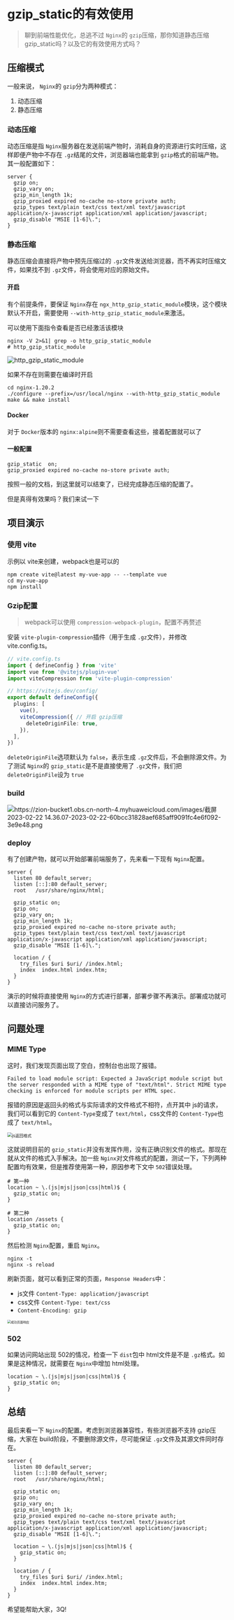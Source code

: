 # gzip_static的有效使用

> 聊到前端性能优化，总逃不过 `Nginx`的 `gzip`压缩，那你知道静态压缩 gzip_static吗？以及它的有效使用方式吗？

## 压缩模式

一般来说， `Nginx`的 `gzip`分为两种模式：

1. 动态压缩
2. 静态压缩

### 动态压缩

动态压缩是指 `Nginx`服务器在发送前端产物时，消耗自身的资源进行实时压缩，这样即便产物中不存在 `.gz`结尾的文件，浏览器端也能拿到 `gzip`格式的前端产物。其一般配置如下：

```nginx
server {
  gzip on;
  gzip_vary on;
  gzip_min_length 1k;
  gzip_proxied expired no-cache no-store private auth;
  gzip_types text/plain text/css text/xml text/javascript application/x-javascript application/xml application/javascript;
  gzip_disable "MSIE [1-6]\.";
}
```

### 静态压缩

静态压缩会直接将产物中预先压缩过的 `.gz`文件发送给浏览器，而不再实时压缩文件，如果找不到 `.gz`文件，将会使用对应的原始文件。

#### 开启

有个前提条件，要保证 `Nginx`存在 `ngx_http_gzip_static_module`模块，这个模块默认不开启，需要使用 `--with-http_gzip_static_module`来激活。

可以使用下面指令查看是否已经激活该模块

```shell
nginx -V 2>&1| grep -o http_gzip_static_module
# http_gzip_static_module
```

![http_gzip_static_module](https://zion-bucket1.obs.cn-north-4.myhuaweicloud.com/images/%E6%88%AA%E5%B1%8F2023-02-22%2016.09.09-2023-02-22-ce49bcafc29c90fc5385879926a87e97-b0201b.png)

如果不存在则需要在编译时开启

```shell
cd nginx-1.20.2
./configure --prefix=/usr/local/nginx --with-http_gzip_static_module
make && make install
```

#### Docker

对于 `Docker`版本的 `nginx:alpine`则不需要查看这些，接着配置就可以了

#### 一般配置

```nginx
gzip_static  on;
gzip_proxied expired no-cache no-store private auth;
```

按照一般的文档，到这里就可以结束了，已经完成静态压缩的配置了。

但是真得有效果吗？我们来试一下

## 项目演示

### 使用 vite

示例以 vite来创建，webpack也是可以的

```shell
npm create vite@latest my-vue-app -- --template vue
cd my-vue-app
npm install
```

### Gzip配置

> webpack可以使用 `compression-webpack-plugin`，配置不再赘述

安装 `vite-plugin-compression`插件（用于生成 `.gz`文件），并修改 vite.config.ts。

```typescript
// vite.config.ts
import { defineConfig } from 'vite'
import vue from '@vitejs/plugin-vue'
import viteCompression from 'vite-plugin-compression'

// https://vitejs.dev/config/
export default defineConfig({
  plugins: [
    vue(),
  	viteCompression({ // 开启 gzip压缩
      deleteOriginFile: true,
    }),
  ],
})
```

`deleteOriginFile`选项默认为 `false`，表示生成 `.gz`文件后，不会删除源文件。为了测试 `Nginx`的 `gzip_static`是不是直接使用了 `.gz`文件，我们把 `deleteOriginFile`设为 `true`

### build

![https://zion-bucket1.obs.cn-north-4.myhuaweicloud.com/images/截屏2023-02-22 14.36.07-2023-02-22-60bcc31828aef685aff9091fc4e6f092-3e9e48.png](https://zion-bucket1.obs.cn-north-4.myhuaweicloud.com/images/%E6%88%AA%E5%B1%8F2023-02-22%2014.36.07-2023-02-22-60bcc31828aef685aff9091fc4e6f092-3e9e48.png)

### deploy

有了创建产物，就可以开始部署前端服务了，先来看一下现有 `Nginx`配置。

```nginx
server {
  listen 80 default_server;
  listen [::]:80 default_server;
  root   /usr/share/nginx/html;

  gzip_static on;
  gzip on;
  gzip_vary on;
  gzip_min_length 1k;
  gzip_proxied expired no-cache no-store private auth;
  gzip_types text/plain text/css text/xml text/javascript application/x-javascript application/xml application/javascript;
  gzip_disable "MSIE [1-6]\.";

  location / {
    try_files $uri $uri/ /index.html;
    index  index.html index.htm;
  }
}
```

演示的时候将直接使用 `Nginx`的方式进行部署，部署步骤不再演示。部署成功就可以直接访问服务了。

## 问题处理

### MIME Type

这时，我们发现页面出现了空白，控制台也出现了报错。

```
Failed to load module script: Expected a JavaScript module script but the server responded with a MIME type of "text/html". Strict MIME type checking is enforced for module scripts per HTML spec.
```

报错的原因是返回头的格式与实际请求的文件格式不相符，点开其中 js的请求，我们可以看到它的 `Content-Type`变成了  `text/html`，css文件的 `Content-Type`也成了 `text/html`。

<img src="https://zion-bucket1.obs.cn-north-4.myhuaweicloud.com/images/%E6%88%AA%E5%B1%8F2023-02-22%2015.13.28-2023-02-22-3e56d55ca8f42f5a59ce646250c0e602-f47e57.png" alt="js返回格式" style="zoom:67%;" />

这就说明目前的 `gzip_static`并没有发挥作用，没有正确识别文件的格式。那现在就从文件的格式入手解决。加一些 `Nginx`对文件格式的配置，测试一下，下列两种配置均有效果，但是推荐使用第一种，原因参考下文中 `502`错误处理。

```nginx
# 第一种
location ~ \.(js|mjs|json|css|html)$ {
  gzip_static on;
}

# 第二种
location /assets {
  gzip_static on;
}
```

然后检测 `Nginx`配置，重启 `Nginx`。

```shell
nginx -t
nginx -s reload
```

刷新页面，就可以看到正常的页面，`Response Headers`中：

- js文件 `Content-Type: application/javascript`
- css文件 `Content-Type: text/css`
- `Content-Encoding: gzip`

<img src="https://zion-bucket1.obs.cn-north-4.myhuaweicloud.com/images/%E6%88%AA%E5%B1%8F2023-02-22%2015.29.30-2023-02-22-2019d4fa33ac903c00f8b4c5bf1347a6-bbd892.png" alt="成功页面响应" style="zoom: 50%;" />

### 502

如果访问网站出现 502的情况，检查一下 `dist`包中 html文件是不是 `.gz`格式。如果是这种情况，就需要在 `Nginx`中增加 html处理。

```nginx
location ~ \.(js|mjs|json|css|html)$ {
  gzip_static on;
}
```

## 总结

最后来看一下 `Nginx`的配置。考虑到浏览器兼容性，有些浏览器不支持 gzip压缩，大家在 build阶段，不要删除源文件，尽可能保证 `.gz`文件及其源文件同时存在。

```nginx
server {
  listen 80 default_server;
  listen [::]:80 default_server;
  root   /usr/share/nginx/html;

  gzip_static on;
  gzip on;
  gzip_vary on;
  gzip_min_length 1k;
  gzip_proxied expired no-cache no-store private auth;
  gzip_types text/plain text/css text/xml text/javascript application/x-javascript application/xml application/javascript;
  gzip_disable "MSIE [1-6]\.";

  location ~ \.(js|mjs|json|css|html)$ {
    gzip_static on;
  }

  location / {
    try_files $uri $uri/ /index.html;
    index  index.html index.htm;
  }
}
```

希望能帮助大家，3Q!

